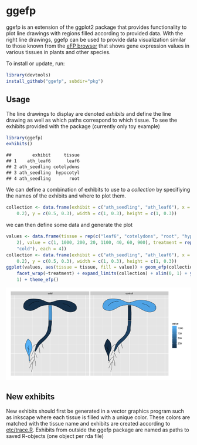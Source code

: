 ggefp
=====

ggefp is an extension of the ggplot2 package that provides
functionality to plot line drawings with regions filled according to
provided data. With the right line drawings, ggefp can be used to
provide data visualization similar to those known from the [eFP
browser](http://bar.utoronto.ca/efp/cgi-bin/efpWeb.cgi) that shows
gene expression values in various tissues in plants and other species.

To install or update, run:

```r
library(devtools)
install_github("ggefp", subdir="pkg")
```

Usage
-----

The line drawings to display are denoted *exhibits* and define the
line drawing as well as which paths correspond to which tissue. To see
the exhibits provided with the package (currently only toy example)

```r
library(ggefp)
exhibits()
```

```
##        exhibit     tissue
## 1    ath_leaf6      leaf6
## 2 ath_seedling cotelydons
## 3 ath_seedling  hypocotyl
## 4 ath_seedling       root
```


We can define a combination of exhibits to use to a *collection* by
specifiying the names of the exhibits and where to plot them.


```r
collection <- data.frame(exhibit = c("ath_seedling", "ath_leaf6"), x = c(0.5, 
    0.2), y = c(0.5, 0.3), width = c(1, 0.3), height = c(1, 0.3))
```


we can then define some data and generate the plot


```r
values <- data.frame(tissue = rep(c("leaf6", "cotelydons", "root", "hypocotyl"), 
    2), value = c(1, 1000, 200, 20, 1100, 40, 60, 900), treatment = rep(c("control", 
    "cold"), each = 4))
collection <- data.frame(exhibit = c("ath_seedling", "ath_leaf6"), x = c(0.5, 
    0.2), y = c(0.5, 0.3), width = c(1, 0.3), height = c(1, 0.3))
ggplot(values, aes(tissue = tissue, fill = value)) + geom_efp(collection) + 
    facet_wrap(~treatment) + expand_limits(collection) + xlim(0, 1) + ylim(0, 
    1) + theme_efp()
```

![plot of chunk small-example](figure/small-example.png) 


New exhibits
------------

New exhibits should first be generated in a vector graphics program
such as inkscape where each tissue is filled with a unique
color. These colors are matched with the tissue name and exhibits are
created according to [etc/trace.R](etc/trace.R). Exhibits from outside the ggefp
package are named as paths to saved R-objects (one object per rda
file)
